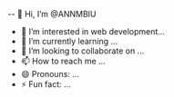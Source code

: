 -- 👋 Hi, I’m @ANNMBIU
- 👀 I’m interested in web development...
- 🌱 I’m currently learning ...
- 💞️ I’m looking to collaborate on ...
- 📫 How to reach me ...
- 😄 Pronouns: ...
- ⚡ Fun fact: ...

<!---
ANNMBIU/ANNMBIU is a ✨ special ✨ repository because its `README.md` (this file) appears on your GitHub profile.
You can click the Preview link to take a look at your changes.
--->
